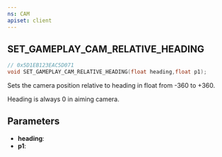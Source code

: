```yaml
---
ns: CAM
apiset: client
---
```

## SET_GAMEPLAY_CAM_RELATIVE_HEADING

```c
// 0x5D1EB123EAC5D071
void SET_GAMEPLAY_CAM_RELATIVE_HEADING(float heading,float p1);
```

Sets the camera position relative to heading in float from -360 to +360.

Heading is always 0 in aiming camera.

## Parameters
* **heading**:
* **p1**:



